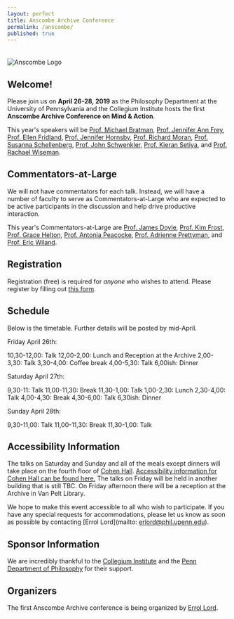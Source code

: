 ```yaml
---
layout: perfect
title: Anscombe Archive Conference
permalink: /anscombe/
published: true
---
```

<img src="http://www.danieljsinger.com/images/Anscombe.png" alt="Anscombe Logo" style="margin:20px 0px 0px">


## Welcome!

Please join us on **April 26-28, 2019** as the Philosophy Department at the University of Pennsylvania and the Collegium Institute hosts the first **Anscombe Archive Conference on Mind & Action**. 

This year's speakers will be [Prof. Michael Bratman](https://philosophy.stanford.edu/people/michael-e-bratman), [Prof. Jennifer Ann Frey](https://jennfrey.wordpress.com/), [Prof. Ellen Fridland](https://www.ellenfridland.com/), [Prof. Jennifer Hornsby](http://www.bbk.ac.uk/philosophy/our-staff/academic_staff/hornsby), [Prof. Richard Moran](https://philosophy.fas.harvard.edu/people/richard-moran), [Prof. Susanna Schellenberg](http://www.susannaschellenberg.org/file/About.html), [Prof. John Schwenkler](http://schwenkler.org), [Prof. Kieran Setiya](http://www.ksetiya.net/), and [Prof. Rachael Wiseman](https://www.liverpool.ac.uk/philosophy/staff/rachael-wiseman/). 

## Commentators-at-Large
We will not have commentators for each talk.  Instead, we will have a number of faculty to serve as Commentators-at-Large who are expected to be active participants in the discussion and help drive productive interaction.

This year's Commentators-at-Large are [Prof. James Doyle](https://philosophy.fas.harvard.edu/people/james-doyle), [Prof. Kim Frost](https://kimfrost333.wixsite.com/mysite), [Prof. Grace Helton](http://www.gracehelton.net/), [Prof. Antonia Peacocke](https://antoniapeacocke.com/), [Prof. Adrienne Prettyman](https://adrienneprettyman.wixsite.com/philosophy), and [Prof. Eric Wiland](https://sites.google.com/site/wiland/). 


## Registration
Registration (free) is required for _anyone_ who wishes to attend.  Please register by filling out [this form](https://docs.google.com/forms/d/e/1FAIpQLSf2OPIR7QwMT3gznmcZExnfZVaS2uecyLkOn80Na2_1LJVVLQ/viewform?usp=sf_link). 


## Schedule
Below is the timetable. Further details will be posted by mid-April. 

Friday April 26th:

10,30-12,00: Talk
12,00-2,00: Lunch and Reception at the Archive
2,00-3,30: Talk
3,30-4,00: Coffee break
4,00-5,30: Talk
6,00ish: Dinner

Saturday April 27th:

9,30-11: Talk
11,00-11,30: Break
11,30-1,00: Talk
1,00-2,30: Lunch
2,30-4,00: Talk
4,00-4,30: Break
4,30-6,00: Talk
6,30ish: Dinner

Sunday April 28th:

9,30-11,00: Talk
11,00-11,30: Break
11,30-1,00: Talk

## Accessibility Information
The talks on Saturday and Sunday and all of the meals except dinners will take place on the fourth floor of [Cohen Hall](http://www.facilities.upenn.edu/maps/locations/cohen-hall-claudia).  [Accessibility information for Cohen Hall can be found here.](http://www.facilities.upenn.edu/sites/default/files/pennaccess/PA0310-CohenHall.pdf) The talks on Friday will be held in another building that is still TBC. On Friday afternoon there will be a reception at the Archive in Van Pelt Library.

We hope to make this event accessible to all who wish to participate.  If you have any special requests for accommodations, please let us know as soon as possible by contacting [Errol Lord](mailto: erlord@phil.upenn.edu).

## Sponsor Information
We are incredibly thankful to the [Collegium Institute](http://www.collegiuminstitute.org/) and the [Penn Department of Philosophy](https://philosophy.sas.upenn.edu/) for their support.

## Organizers
The first Anscombe Archive conference is being organized by [Errol Lord](http://www.errol-lord.com/).
